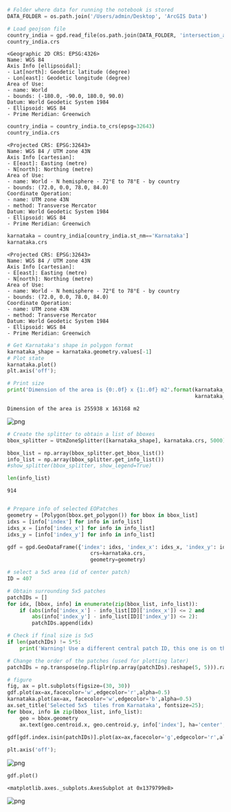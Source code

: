 
```python
# Folder where data for running the notebook is stored
DATA_FOLDER = os.path.join('/Users/admin/Desktop', 'ArcGIS Data')

# Load geojson file
country_india = gpd.read_file(os.path.join(DATA_FOLDER, 'intersection_aqueduct_india.shp'))
country_india.crs
```




    <Geographic 2D CRS: EPSG:4326>
    Name: WGS 84
    Axis Info [ellipsoidal]:
    - Lat[north]: Geodetic latitude (degree)
    - Lon[east]: Geodetic longitude (degree)
    Area of Use:
    - name: World
    - bounds: (-180.0, -90.0, 180.0, 90.0)
    Datum: World Geodetic System 1984
    - Ellipsoid: WGS 84
    - Prime Meridian: Greenwich




```python
country_india = country_india.to_crs(epsg=32643)
country_india.crs
```




    <Projected CRS: EPSG:32643>
    Name: WGS 84 / UTM zone 43N
    Axis Info [cartesian]:
    - E[east]: Easting (metre)
    - N[north]: Northing (metre)
    Area of Use:
    - name: World - N hemisphere - 72°E to 78°E - by country
    - bounds: (72.0, 0.0, 78.0, 84.0)
    Coordinate Operation:
    - name: UTM zone 43N
    - method: Transverse Mercator
    Datum: World Geodetic System 1984
    - Ellipsoid: WGS 84
    - Prime Meridian: Greenwich


```python
karnataka = country_india[country_india.st_nm=='Karnataka']
karnataka.crs
```




    <Projected CRS: EPSG:32643>
    Name: WGS 84 / UTM zone 43N
    Axis Info [cartesian]:
    - E[east]: Easting (metre)
    - N[north]: Northing (metre)
    Area of Use:
    - name: World - N hemisphere - 72°E to 78°E - by country
    - bounds: (72.0, 0.0, 78.0, 84.0)
    Coordinate Operation:
    - name: UTM zone 43N
    - method: Transverse Mercator
    Datum: World Geodetic System 1984
    - Ellipsoid: WGS 84
    - Prime Meridian: Greenwich




```python
# Get Karnataka's shape in polygon format
karnataka_shape = karnataka.geometry.values[-1]
# Plot state
karnataka.plot()
plt.axis('off');

# Print size 
print('Dimension of the area is {0:.0f} x {1:.0f} m2'.format(karnataka_shape.bounds[2] - karnataka_shape.bounds[0],
                                                             karnataka_shape.bounds[3] - karnataka_shape.bounds[1]))
```

    Dimension of the area is 255938 x 163168 m2



![png](output_5_1.png)



```python
# Create the splitter to obtain a list of bboxes
bbox_splitter = UtmZoneSplitter([karnataka_shape], karnataka.crs, 5000)

bbox_list = np.array(bbox_splitter.get_bbox_list())
info_list = np.array(bbox_splitter.get_info_list())
#show_splitter(bbox_splitter, show_legend=True)
```


```python
len(info_list)
```




    914




```python

# Prepare info of selected EOPatches
geometry = [Polygon(bbox.get_polygon()) for bbox in bbox_list]
idxs = [info['index'] for info in info_list]
idxs_x = [info['index_x'] for info in info_list]
idxs_y = [info['index_y'] for info in info_list]

gdf = gpd.GeoDataFrame({'index': idxs, 'index_x': idxs_x, 'index_y': idxs_y},
                           crs=karnataka.crs,
                           geometry=geometry)
```


```python
# select a 5x5 area (id of center patch)
ID = 407

# Obtain surrounding 5x5 patches
patchIDs = []
for idx, [bbox, info] in enumerate(zip(bbox_list, info_list)):
    if (abs(info['index_x'] - info_list[ID]['index_x']) <= 2 and
        abs(info['index_y'] - info_list[ID]['index_y']) <= 2):
        patchIDs.append(idx)

# Check if final size is 5x5
if len(patchIDs) != 5*5:
    print('Warning! Use a different central patch ID, this one is on the border.')

# Change the order of the patches (used for plotting later)
patchIDs = np.transpose(np.fliplr(np.array(patchIDs).reshape(5, 5))).ravel()
```


```python
# figure
fig, ax = plt.subplots(figsize=(30, 30))
gdf.plot(ax=ax,facecolor='w',edgecolor='r',alpha=0.5)
karnataka.plot(ax=ax, facecolor='w',edgecolor='b',alpha=0.5)
ax.set_title('Selected 5x5  tiles from Karnataka', fontsize=25);
for bbox, info in zip(bbox_list, info_list):
    geo = bbox.geometry
    ax.text(geo.centroid.x, geo.centroid.y, info['index'], ha='center', va='center')
    
gdf[gdf.index.isin(patchIDs)].plot(ax=ax,facecolor='g',edgecolor='r',alpha=0.5)

plt.axis('off');
```


![png](output_10_0.png)



```python
gdf.plot()
```




    <matplotlib.axes._subplots.AxesSubplot at 0x1379799e8>




![png](output_11_1.png)

